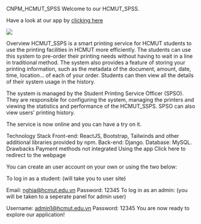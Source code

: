 CNPM_HCMUT_SPSS
Welcome to our HCMUT_SPSS.

Have a look at our app by [clicking here](printing-system.vercel.app)

[<img src="[./doc/asset/guesthome.png](https://raw.githubusercontent.com/quanghia24/my_SSPS/master/doc/asset/guesthome.png)">](printing-system.vercel.app)



Overview
HCMUT_SSPS is a smart printing service for HCMUT students to use the printing facilities in HCMUT more efficiently. The students can use this system to pre-order their printing needs without having to wait in a line in traditional method. The system also provides a feature of storing your printing information, such as the metadata of the document, amount, date, time, location... of each of your order. Students can then view all the details of their system usage in the history.

The system is managed by the Student Printing Service Officer (SPSO). They are responsible for configuring the system, managing the printers and viewing the statistics and performance of the HCMUT_SSPS. SPSO can also view users' printing history.

The service is now online and you can have a try on it.

Technology Stack
Front-end: ReactJS, Bootstrap, Tailwinds and other additional libraries provided by npm.
Back-end: Django.
Database: MySQL.
Drawbacks
Payment methods not integrated
Using the app
Click here to redirect to the webpage

You can create an user account on your own or using the two below:

To log in as a student: (will take you to user site)

Email: nghia@hcmut.edu.vn
Password: 12345
To log in as an admin: (you will be taken to a seperate panel for admin user)

Username: admin1@hcmut.edu.vn
Password: 12345
You are now ready to explore our application!
